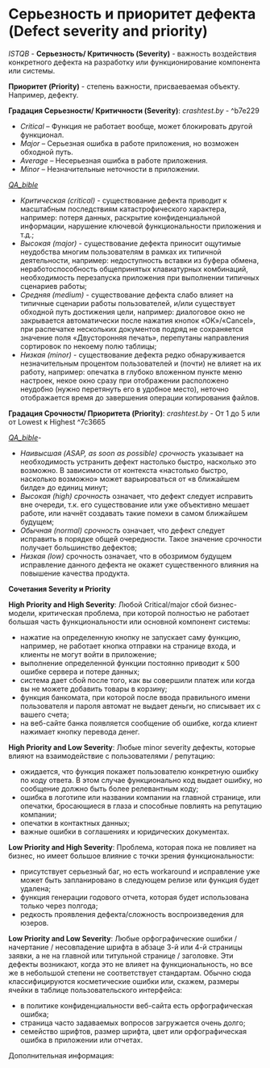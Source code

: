 # Серьезность и приоритет дефекта (Defect severity and priority)

*ISTQB* - 
**Серьезность/ Критичность (Severity)** - важность воздействия конкретного дефекта на разработку или функционирование компонента или системы.

**Приоритет (Priority)** - степень важности, присваеваемая объекту. Например, дефекту.

**Градация Серьезности/ Критичности (Severity)**:
*crashtest.by* -  ^b7e229
- *Critical* – Функция не работает вообще, может блокировать другой функционал.
- *Major* – Серьезная ошибка в работе приложения, но возможен обходной путь.
- *Average* – Несерьезная ошибка в работе приложения.
- *Minor* – Незначительные неточности в приложении.

[*QA_bible*](https://vladislaveremeev.gitbook.io/qa_bible/obshee/sereznost-i-prioritet-defekta-severity-and-priority)
- *Критическая (critical)* - существование дефекта приводит к масштабным последствиям катастрофического характера, например: потеря данных, раскрытие конфиденциальной информации, нарушение ключевой функциональности приложения и т.д.;
- *Высокая (major)* - существование дефекта приносит ощутимые неудобства многим пользователям в рамках их типичной деятельности, например: недоступность вставки из буфера обмена, неработоспособность общепринятых клавиатурных комбинаций, необходимость перезапуска приложения при выполнении типичных сценариев работы;
- *Средняя (medium)* - существование дефекта слабо влияет на типичные сценарии работы пользователей, и/или существует обходной путь достижения цели, например: диалоговое окно не закрывается автоматически после нажатия кнопок «OK»/«Cancel», при распечатке нескольких документов подряд не сохраняется значение поля «Двусторонняя печать», перепутаны направления сортировок по некоему полю таблицы;
- *Низкая (minor)* - существование дефекта редко обнаруживается незначительным процентом пользователей и (почти) не влияет на их работу, например: опечатка в глубоко вложенном пункте меню настроек, некое окно сразу при отображении расположено неудобно (нужно перетянуть его в удобное место), неточно отображается время до завершения операции копирования файлов.

**Градация Срочности/ Приоритета (Priority)**:
*crashtest.by* - 
От 1 до 5 или от Lowest к Highest ^7c3665

[*QA_bible*](https://vladislaveremeev.gitbook.io/qa_bible/obshee/sereznost-i-prioritet-defekta-severity-and-priority)- 
- *Наивысшая (ASAP, as soon as possible) срочность* указывает на необходимость устранить дефект настолько быстро, насколько это возможно. В зависимости от контекста «настолько быстро, насколько возможно» может варьироваться от «в ближайшем билде» до единиц минут;
- *Высокая (high) срочность* означает, что дефект следует исправить вне очереди, т.к. его существование или уже объективно мешает работе, или начнёт создавать такие помехи в самом ближайшем будущем;
- *Обычная (normal) срочность* означает, что дефект следует исправить в порядке общей очередности. Такое значение срочности получает большинство дефектов;
- *Низкая (low)* срочность означает, что в обозримом будущем исправление данного дефекта не окажет существенного влияния на повышение качества продукта.

**Сочетания Severity и Priority**

**High Priority and High Severity**: Любой Critical/major сбой бизнес-модели, критическая проблема, при которой полностью не работает большая часть функциональности или основной компонент системы:
- нажатие на определенную кнопку не запускает саму функцию, например, не работает кнопка отправки на странице входа, и клиенты не могут войти в приложение;
- выполнение определенной функции постоянно приводит к 500 ошибке сервера и потере данных;
- система дает сбой после того, как вы совершили платеж или когда вы не можете добавить товары в корзину;
- функция банкомата, при которой после ввода правильного имени пользователя и пароля автомат не выдает деньги, но списывает их с вашего счета;
- на веб-сайте банка появляется сообщение об ошибке, когда клиент нажимает кнопку перевода денег.

**High Priority and Low Severity**: Любые minor severity дефекты, которые влияют на взаимодействие с пользователями / репутацию:
- ожидается, что функция покажет пользователю конкретную ошибку по коду ответа. В этом случае функционально код выдает ошибку, но сообщение должно быть более релевантным коду;
- ошибка в логотипе или названии компании на главной странице, или опечатки, бросающиеся в глаза и способные повлиять на репутацию компании;
- опечатки в контактных данных;
-  важные ошибки в соглашениях и юридических документах.

**Low Priority and High Severity**: Проблема, которая пока не повлияет на бизнес, но имеет большое влияние с точки зрения функциональности:
- присутствует серьезный баг, но есть workaround и исправление уже может быть запланировано в следующем релизе или функция будет удалена;
- функция генерации годового отчета, которая будет использована только через полгода;
- редкость проявления дефекта/сложность воспроизведения для юзеров.

**Low Priority and Low Severity**: Любые орфографические ошибки / начертание / несовпадение шрифта в абзаце 3-й или 4-й страницы заявки, а не на главной или титульной странице / заголовке. Эти дефекты возникают, когда это не влияет на функциональность, но все же в небольшой степени не соответствует стандартам. Обычно сюда классифицируются косметические ошибки или, скажем, размеры ячейки в таблице пользовательского интерфейса:
- в политике конфиденциальности веб-сайта есть орфографическая ошибка;
- страница часто задаваемых вопросов загружается очень долго;
- семейство шрифтов, размер шрифта, цвет или орфографическая ошибка в приложении или отчетах.

Дополнительная информация: